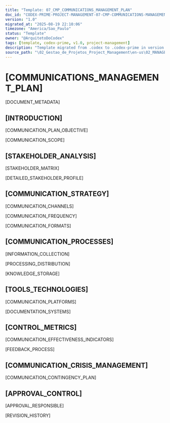 ```yaml
---
title: "Template: 07_CMP_COMMUNICATIONS_MANAGEMENT_PLAN"
doc_id: "CODEX-PRIME-PROJECT-MANAGEMENT-07-CMP-COMMUNICATIONS-MANAGEMENT-PLAN-V1.0"
version: "1.0"
migrated_at: "2025-08-19 22:10:06"
timezone: "America/Sao_Paulo"
status: "Template"
owner: "@ArquitetoDoCodex"
tags: [template, codex-prime, v1.0, project-management]
description: "Template migrated from .codex to .codex-prime in version 1.0"
source_path: "\02_Gestao_de_Projetos_Project_Management\en-us\02_MANAGEMENT_PLANS\07_CMP_COMMUNICATIONS_MANAGEMENT_PLAN.md"
---
```


# [COMMUNICATIONS_MANAGEMENT_PLAN]

[DOCUMENT_METADATA]

## [INTRODUCTION]

[COMMUNICATION_PLAN_OBJECTIVE]

[COMMUNICATION_SCOPE]

## [STAKEHOLDER_ANALYSIS]

[STAKEHOLDER_MATRIX]

[DETAILED_STAKEHOLDER_PROFILE]

## [COMMUNICATION_STRATEGY]

[COMMUNICATION_CHANNELS]

[COMMUNICATION_FREQUENCY]

[COMMUNICATION_FORMATS]

## [COMMUNICATION_PROCESSES]

[INFORMATION_COLLECTION]

[PROCESSING_DISTRIBUTION]

[KNOWLEDGE_STORAGE]

## [TOOLS_TECHNOLOGIES]

[COMMUNICATION_PLATFORMS]

[DOCUMENTATION_SYSTEMS]

## [CONTROL_METRICS]

[COMMUNICATION_EFFECTIVENESS_INDICATORS]

[FEEDBACK_PROCESS]

## [COMMUNICATION_CRISIS_MANAGEMENT]

[COMMUNICATION_CONTINGENCY_PLAN]

## [APPROVAL_CONTROL]

[APPROVAL_RESPONSIBLE]

[REVISION_HISTORY]